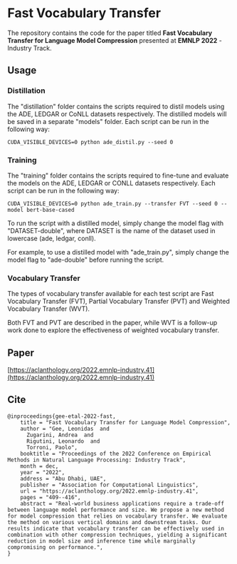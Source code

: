 # Fast Vocabulary Transfer
The repository contains the code for the paper titled **Fast Vocabulary Transfer for Language Model Compression** presented at **EMNLP 2022** - Industry Track.

## Usage

### Distillation
The "distillation" folder contains the scripts required to distil models using the ADE, LEDGAR or CoNLL datasets respectively. The distilled models will be saved in a separate "models" folder. Each script can be run in the following way:

```
CUDA_VISIBLE_DEVICES=0 python ade_distil.py --seed 0
```

### Training
The "training" folder contains the scripts required to fine-tune and evaluate the models on the ADE, LEDGAR or CONLL datasets respectively. Each script can be run in the following way:

```
CUDA_VISIBLE_DEVICES=0 python ade_train.py --transfer FVT --seed 0 --model bert-base-cased
```

To run the script with a distilled model, simply change the model flag with "DATASET-double", where DATASET is the name of the dataset used in lowercase (ade, ledgar, conll). 

For example, to use a distilled model with "ade_train.py", simply change the model flag to "ade-double" before running the script.

### Vocabulary Transfer
The types of vocabulary transfer available for each test script are Fast Vocabulary Transfer (FVT), Partial Vocabulary Transfer (PVT) and Weighted Vocabulary Transfer (WVT). 

Both FVT and PVT are described in the paper, while WVT is a follow-up work done to explore the effectiveness of weighted vocabulary transfer.

## Paper 
[https://aclanthology.org/2022.emnlp-industry.41](https://aclanthology.org/2022.emnlp-industry.41)

## Cite
```
@inproceedings{gee-etal-2022-fast,
    title = "Fast Vocabulary Transfer for Language Model Compression",
    author = "Gee, Leonidas  and
      Zugarini, Andrea  and
      Rigutini, Leonardo  and
      Torroni, Paolo",
    booktitle = "Proceedings of the 2022 Conference on Empirical Methods in Natural Language Processing: Industry Track",
    month = dec,
    year = "2022",
    address = "Abu Dhabi, UAE",
    publisher = "Association for Computational Linguistics",
    url = "https://aclanthology.org/2022.emnlp-industry.41",
    pages = "409--416",
    abstract = "Real-world business applications require a trade-off between language model performance and size. We propose a new method for model compression that relies on vocabulary transfer. We evaluate the method on various vertical domains and downstream tasks. Our results indicate that vocabulary transfer can be effectively used in combination with other compression techniques, yielding a significant reduction in model size and inference time while marginally compromising on performance.",
}
```
